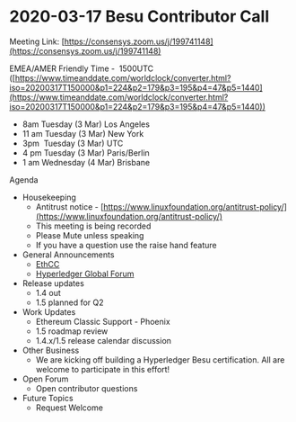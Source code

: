 # 2020-03-17 Besu Contributor Call

  

Meeting Link: [https://consensys.zoom.us/j/199741148](https://consensys.zoom.us/j/199741148)

EMEA/AMER Friendly Time -  1500UTC ([https://www.timeanddate.com/worldclock/converter.html?iso=20200317T150000&p1=224&p2=179&p3=195&p4=47&p5=1440](https://www.timeanddate.com/worldclock/converter.html?iso=20200317T150000&p1=224&p2=179&p3=195&p4=47&p5=1440))

- 8am Tuesday (3 Mar) Los Angeles
- 11 am Tuesday (3 Mar) New York
- 3pm  Tuesday (3 Mar) UTC
- 4 pm Tuesday (3 Mar) Paris/Berlin
- 1 am Wednesday (4 Mar) Brisbane

Agenda

- Housekeeping
  - Antitrust notice - [https://www.linuxfoundation.org/antitrust-policy/](https://www.linuxfoundation.org/antitrust-policy/)
  - This meeting is being recorded
  - Please Mute unless speaking
  - If you have a question use the raise hand feature
- General Announcements
  - [EthCC](https://ethcc.io/) 
  - [Hyperledger Global Forum](https://www.hyperledger.org/event/hyperledger-global-forum-2020) 
- Release updates
  - 1.4 out 
  - 1.5 planned for Q2
- Work Updates
  - Ethereum Classic Support - Phoenix
  - 1.5 roadmap review
  - 1.4.x/1.5 release calendar discussion 
- Other Business
  - We are kicking off building a Hyperledger Besu certification. All are welcome to participate in this effort!
- Open Forum  
  - Open contributor questions
- Future Topics
  - Request Welcome